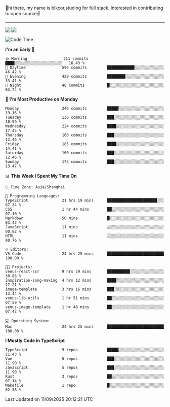 👋hi there, my name is blkcor,studing for full stack.
Interested in contributing to open source✌️

<hr/>

![](https://github-readme-stats.vercel.app/api?username=blkcor)
<a href="https://github.com/blkcor/github-readme-stats">
    <img align="left" src="https://github-readme-stats.vercel.app/api/top-langs/?username=blkcor&hide=jupyter%20notebook,shaderlab,tex,c%23&langs_count=9" />
</a>


<!--START_SECTION:waka-->
![Code Time](http://img.shields.io/badge/Code%20Time-2%2C521%20hrs%2020%20mins-blue)

**I'm an Early 🐤** 

```text
🌞 Morning                211 commits         ████░░░░░░░░░░░░░░░░░░░░░   16.43 % 
🌆 Daytime                596 commits         ████████████░░░░░░░░░░░░░   46.42 % 
🌃 Evening                429 commits         ████████░░░░░░░░░░░░░░░░░   33.41 % 
🌙 Night                  48 commits          █░░░░░░░░░░░░░░░░░░░░░░░░   03.74 % 
```
📅 **I'm Most Productive on Monday** 

```text
Monday                   246 commits         █████░░░░░░░░░░░░░░░░░░░░   19.16 % 
Tuesday                  136 commits         ███░░░░░░░░░░░░░░░░░░░░░░   10.59 % 
Wednesday                224 commits         ████░░░░░░░░░░░░░░░░░░░░░   17.45 % 
Thursday                 160 commits         ███░░░░░░░░░░░░░░░░░░░░░░   12.46 % 
Friday                   185 commits         ████░░░░░░░░░░░░░░░░░░░░░   14.41 % 
Saturday                 160 commits         ███░░░░░░░░░░░░░░░░░░░░░░   12.46 % 
Sunday                   173 commits         ███░░░░░░░░░░░░░░░░░░░░░░   13.47 % 
```


📊 **This Week I Spent My Time On** 

```text
🕑︎ Time Zone: Asia/Shanghai

💬 Programming Languages: 
TypeScript               21 hrs 19 mins      ██████████████████████░░░   87.34 % 
CSS                      1 hr 44 mins        ██░░░░░░░░░░░░░░░░░░░░░░░   07.10 % 
Markdown                 50 mins             █░░░░░░░░░░░░░░░░░░░░░░░░   03.42 % 
JavaScript               11 mins             ░░░░░░░░░░░░░░░░░░░░░░░░░   00.82 % 
HTML                     11 mins             ░░░░░░░░░░░░░░░░░░░░░░░░░   00.76 % 

🔥 Editors: 
VS Code                  24 hrs 25 mins      █████████████████████████   100.00 % 

🐱‍💻 Projects: 
venus-react-ssr          9 hrs 29 mins       ██████████░░░░░░░░░░░░░░░   38.86 % 
inspiration-song-making  4 hrs 12 mins       ████░░░░░░░░░░░░░░░░░░░░░   17.21 % 
image-template           3 hrs 16 mins       ███░░░░░░░░░░░░░░░░░░░░░░   13.44 % 
venus-lib-utils          1 hr 51 mins        ██░░░░░░░░░░░░░░░░░░░░░░░   07.59 % 
venus-image-template     1 hr 48 mins        ██░░░░░░░░░░░░░░░░░░░░░░░   07.42 % 

💻 Operating System: 
Mac                      24 hrs 25 mins      █████████████████████████   100.00 % 
```

**I Mostly Code in TypeScript** 

```text
TypeScript               9 repos             █████░░░░░░░░░░░░░░░░░░░░   21.43 % 
Vue                      5 repos             ███░░░░░░░░░░░░░░░░░░░░░░   11.90 % 
JavaScript               5 repos             ███░░░░░░░░░░░░░░░░░░░░░░   11.90 % 
Rust                     3 repos             ██░░░░░░░░░░░░░░░░░░░░░░░   07.14 % 
Makefile                 1 repo              █░░░░░░░░░░░░░░░░░░░░░░░░   02.38 % 
```




 Last Updated on 11/09/2025 20:12:21 UTC
<!--END_SECTION:waka-->


